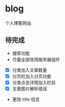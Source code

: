 # blog

个人博客网站

## 待完成

- 搜索功能
- 尽量全部改用服务器组件
- [x] 分类加入文章数量
- [x] 分页栏加入分页功能
- [x] 分类点击详情加入栏目
- [x] 文章图片解析错误
- 更改 title 信息
